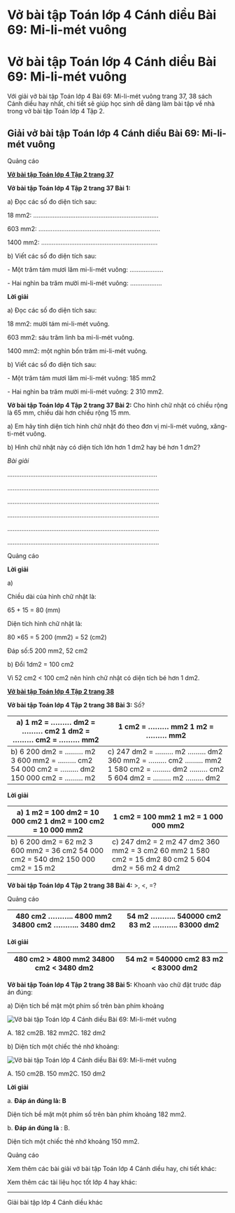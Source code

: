 # Vở bài tập Toán lớp 4 Cánh diều Bài 69: Mi-li-mét vuông

# Vở bài tập Toán lớp 4 Cánh diều Bài 69: Mi-li-mét vuông

Với giải vở bài tập Toán lớp 4 Bài 69: Mi-li-mét vuông trang 37, 38 sách Cánh diều hay nhất, chi tiết sẽ giúp học sinh dễ dàng làm bài tập về nhà trong vở bài tập Toán lớp 4 Tập 2.

## Giải vở bài tập Toán lớp 4 Cánh diều Bài 69: Mi-li-mét vuông

Quảng cáo

[**Vở bài tập Toán lớp 4 Tập 2 trang 37**](https://vietjack.com/vbt-toan-4-cd/vbt-toan-lop-4-tap-2-trang-37-canh-dieu.jsp)

**Vở bài tập Toán lớp 4 Tập 2 trang 37 Bài 1:**

a) Đọc các số đo diện tích sau: 

18 mm2: .......................................................................

603 mm2: .....................................................................

1400 mm2: ..................................................................

b) Viết các số đo diện tích sau:

\- Một trăm tám mươi lăm mi-li-mét vuông: ...................

\- Hai nghìn ba trăm mười mi-li-mét vuông: ..................

**Lời giải**

a) Đọc các số đo diện tích sau: 

18 mm2: mười tám mi-li-mét vuông.

603 mm2: sáu trăm linh ba mi-li-mét vuông.

1400 mm2: một nghìn bốn trăm mi-li-mét vuông.

b) Viết các số đo diện tích sau:

\- Một trăm tám mươi lăm mi-li-mét vuông: 185 mm2

\- Hai nghìn ba trăm mười mi-li-mét vuông: 2 310 mm2.

**Vở bài tập Toán lớp 4 Tập 2 trang 37 Bài 2:** Cho hình chữ nhật có chiều rộng là 65 mm, chiều dài hơn chiều rộng 15 mm.

a) Em hãy tính diện tích hình chữ nhật đó theo đơn vị mi-li-mét vuông, xăng-ti-mét vuông.

b) Hình chữ nhật này có diện tích lớn hơn 1 dm2 hay bé hơn 1 dm2?

_Bài giải_

.....................................................................................

......................................................................................

......................................................................................

......................................................................................

......................................................................................

......................................................................................

Quảng cáo

**Lời giải**

a) 

Chiều dài của hình chữ nhật là:

65 + 15 = 80 (mm)

Diện tích hình chữ nhật là:

80 ×65 = 5 200 (mm2) = 52 (cm2)

Đáp số:5 200 mm2, 52 cm2

b) Đổi 1dm2 = 100 cm2

Vì 52 cm2 < 100 cm2 nên hình chữ nhật có diện tích bé hơn 1 dm2.

[**Vở bài tập Toán lớp 4 Tập 2 trang 38**](https://vietjack.com/vbt-toan-4-cd/vbt-toan-lop-4-tap-2-trang-38-canh-dieu.jsp)

**Vở bài tập Toán lớp 4 Tập 2 trang 38 Bài 3:** Số?

a)  1 m2 = ……… dm2 = ……… cm2 1 dm2 = ……… cm2 = ……… mm2 |  1 cm2 = ……… mm2 1 m2 = ……… mm2  
---|---  
b)  6 200 dm2 = ……… m2 3 600 mm2 = ……… cm2 54 000 cm2 = ……… dm2 150 000 cm2 = ……… m2 |  c)  247 dm2 = ……… m2 ……… dm2 360 mm2 = ……… cm2 ……… mm2 1 580 cm2 = ……… dm2 ……… cm2 5 604 dm2 = ……… m2 ……… dm2  
  
**Lời giải**

a)  1 m2 = 100 dm2 = 10 000 cm2 1 dm2 = 100 cm2 = 10 000 mm2 |  1 cm2 = 100 mm2 1 m2 = 1 000 000 mm2  
---|---  
b)  6 200 dm2 = 62 m2 3 600 mm2 = 36 cm2 54 000 cm2 = 540 dm2 150 000 cm2 = 15 m2 |  c)  247 dm2 = 2 m2 47 dm2 360 mm2 = 3 cm2 60 mm2 1 580 cm2 = 15 dm2 80 cm2 5 604 dm2 = 56 m2 4 dm2  
  
**Vở bài tập Toán lớp 4 Tập 2 trang 38 Bài 4:** >, <, =?

Quảng cáo

480 cm2 ……….. 4800 mm2 34800 cm2 ……….. 3480 dm2 |  54 m2 ……….. 540000 cm2 83 m2 ……….. 83000 dm2  
---|---  
  
**Lời giải**

480 cm2 > 4800 mm2 34800 cm2 < 3480 dm2 |  54 m2 = 540000 cm2 83 m2 < 83000 dm2  
---|---  
  
**Vở bài tập Toán lớp 4 Tập 2 trang 38 Bài 5:** Khoanh vào chữ đặt trước đáp án đúng:

a) Diện tích bề mặt một phím số trên bàn phím khoảng

![Vở bài tập Toán lớp 4 Cánh diều Bài 69: Mi-li-mét vuông](https://vietjack.com/vbt-toan-4-cd/images/bai-69-mi-li-met-vuong-203142.PNG)

A. 182 cm2B. 182 mm2C. 182 dm2

b) Diện tích một chiếc thẻ nhớ khoảng:

![Vở bài tập Toán lớp 4 Cánh diều Bài 69: Mi-li-mét vuông](https://vietjack.com/vbt-toan-4-cd/images/bai-69-mi-li-met-vuong-203143.PNG)

A. 150 cm2B. 150 mm2C. 150 dm2

**Lời giải**

a. **Đáp án đúng là: B**

Diện tích bề mặt một phím số trên bàn phím khoảng 182 mm2.

b. **Đáp án đúng là** : B.

Diện tích một chiếc thẻ nhớ khoảng 150 mm2.

Quảng cáo

Xem thêm các bài giải vở bài tập Toán lớp 4 Cánh diều hay, chi tiết khác:

Xem thêm các tài liệu học tốt lớp 4 hay khác:

* * *

Giải bài tập lớp 4 Cánh diều khác
